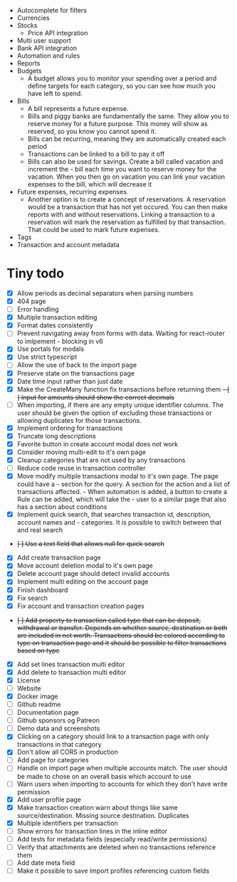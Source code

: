 - Autocomplete for filters
- Currencies
- Stocks
   - Price API integration
- Multi user support
- Bank API integration
- Automation and rules
- Reports
- Budgets
   - A budget allows you to monitor your spending over a period and define targets for each category, so you can see how much you have left to spend.
- Bills
   - A bill represents a future expense.
   - Bills and piggy banks are fundamentally the same. They allow you to reserve money for a future purpose. This money will show as reserved, so you know you cannot spend it.
   - Bills can be recurring, meaning they are automatically created each period
   - Transactions can be linked to a bill to pay it off
   - Bills can also be used for savings. Create a bill called vacation and increment the - bill each time you want to reserve money for the vacation. When you then go on vacation you can link your vacation expenses to the bill, which will decrease it
- Future expenses, recurring expenses.
  - Another option is to create a concept of reservations. A reservation would be a transaction that has not yet occured. You can then make reports with and without reservations. Linking a transaction to a reservation will mark the reservation as fulfilled by that transaction. That could be used to mark future expenses.
- Tags
- Transaction and account metadata

# Tiny todo
- [x] Allow periods as decimal separators when parsing numbers
- [x] 404 page
- [ ] Error handling
- [x] Multiple transaction editing
- [x] Format dates consistently
- [ ] Prevent navigating away from forms with data. Waiting for react-router to imlpement - blocking in v6
- [x] Use portals for modals
- [x] Use strict typescript
- [ ] Allow the use of back to the import page
- [x] Preserve state on the transactions page
- [x] Date time input rather than just date
- [x] Make the CreateMany function fix transactions before returning them
~~- [ ] Input for amounts should show the correct decimals~~
- [ ] When importing, if there are any empty unique identifier columns. The user should be given the option of excluding those transactions or allowing duplicates for those transactions.
- [x] Implement ordering for transactions
- [x] Truncate long descriptions
- [x] Favorite button in create account modal does not work
- [x] Consider moving multi-edit to it's own page
- [x] Cleanup categories that are not used by any transactions
- [ ] Reduce code reuse in transaction controller
- [x] Move modify multiple transactions modal to it's own page. The page could have a - section for the query. A section for the action and a list of transactions affected. - When automation is added, a button to create a Rule can be added, which will take the - user to a similar page that also has a section about conditions
- [x] Implement quick search, that searches transaction id, description, account names and - categories. It is possible to switch between that and real search
- ~~[ ] Use a text field that allows null for quick search~~
- [x] Add create transaction page
- [x] Move account deletion modal to it's own page
- [x] Delete account page should detect invalid accounts
- [x] Implement multi editing on the account page
- [x] Finish dashboard
- [x] Fix search
- [x] Fix account and transaction creation pages
- ~~[ ] Add property to transaction called type that can be deposit, withdrawal or transfer. Depends on whether source, destination or both are included in net worth. Transactions should be colored according to type on transaction page and it should be possible to filter transactions based on type~~
- [x] Add set lines transaction multi editor 
- [x] Add delete to transaction multi editor
- [x] License
- [ ] Website
- [x] Docker image
- [ ] Github readme
- [ ] Documentation page
- [ ] Github sponsors og Patreon
- [ ] Demo data and screenshots
- [x] Clicking on a category should link to a transaction page with only transactions in that category
- [x] Don't allow all CORS in production
- [ ] Add page for categories
- [ ] Handle on import page when multiple accounts match. The user should be made to chose on an overall basis which account to use
- [ ] Warn users when importing to accounts for which they don't have write permission
- [x] Add user profile page
- [x] Make transaction creation warn about things like same source/destination. Missing source destination. Duplicates
- [x] Multiple identifiers per transaction
- [ ] Show errors for transaction lines in the inline editor
- [ ] Add tests for metadata fields (especially read/write permissions)
- [ ] Verify that attachments are deleted when no transactions reference them
- [ ] Add date meta field
- [ ] Make it possible to save import profiles referencing custom fields
